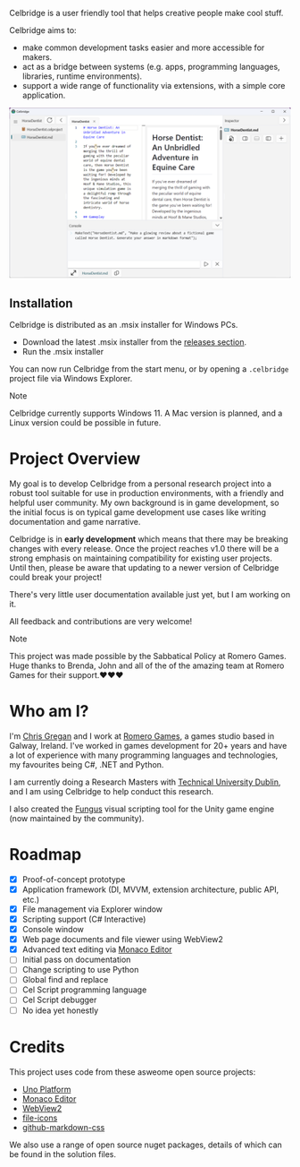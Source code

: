 Celbridge is a user friendly tool that helps creative people make cool stuff. 

Celbridge aims to:

- make common development tasks easier and more accessible for makers.
- act as a bridge between systems (e.g. apps, programming languages, libraries, runtime environments).
- support a wide range of functionality via extensions, with a simple core application.

![Celbridge screenshot](/Docs/Images/CelbridgeScreenshot.png)

## Installation

Celbridge is distributed as an .msix installer for Windows PCs.

- Download the latest .msix installer from the [releases section](https://github.com/AnTulcha/Celbridge/releases).
- Run the .msix installer

You can now run Celbridge from the start menu, or by opening a `.celbridge` project file via Windows Explorer.

> [!NOTE]
> Celbridge currently supports Windows 11. A Mac version is planned, and a Linux version could be possible in future.


# Project Overview

My goal is to develop Celbridge from a personal research project into a robust tool suitable for use in production environments, with a friendly and helpful user community. My own background is in game development, so the initial focus is on typical game development use cases like writing documentation and game narrative.

Celbridge is in **early development** which means that there may be breaking changes with every release. Once the project reaches v1.0 there will be a strong emphasis on maintaining compatibility for existing user projects. Until then, please be aware that updating to a newer version of Celbridge could break your project!

There's very little user documentation available just yet, but I am working on it.

All feedback and contributions are very welcome!

> [!NOTE]
> This project was made possible by the Sabbatical Policy at Romero Games. Huge thanks to Brenda, John and all of the of the amazing team at Romero Games for their support.❤️❤️❤️

# Who am I?

I'm [Chris Gregan](https://github.com/chrisgregan) and I work at [Romero Games](https://romerogames.com/), a games studio based in Galway, Ireland. I've worked in games development for 20+ years and have a lot of experience with many programming languages
and technologies, my favourites being C#, .NET and Python.

I am currently doing a Research Masters with [Technical University Dublin](https://www.tudublin.ie/), and I am using Celbridge to help conduct this research.

I also created the [Fungus](https://github.com/snozbot/fungus) visual scripting tool for the Unity game engine (now maintained by the community).

# Roadmap

- [x] Proof-of-concept prototype
- [x] Application framework (DI, MVVM, extension architecture, public API, etc.)
- [x] File management via Explorer window
- [x] Scripting support (C# Interactive)
- [x] Console window
- [x] Web page documents and file viewer using WebView2
- [x] Advanced text editing via [Monaco Editor]( https://microsoft.github.io/monaco-editor/)
- [ ] Initial pass on documentation
- [ ] Change scripting to use Python
- [ ] Global find and replace
- [ ] Cel Script programming language
- [ ] Cel Script debugger
- [ ] No idea yet honestly

# Credits

This project uses code from these asweome open source projects:

- [Uno Platform](https://platform.uno) 
- [Monaco Editor](https://microsoft.github.io/monaco-editor)
- [WebView2](https://github.com/MicrosoftEdge/WebView2Browser)
- [file-icons](https://github.com/file-icons/vscode/blob/master/LICENSE.md)
- [github-markdown-css](https://github.com/sindresorhus/github-markdown-css/blob/main/license)

We also use a range of open source nuget packages, details of which can be found in the solution files.
